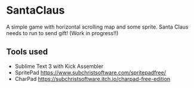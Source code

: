 # SantaClaus
A simple game with horizontal scrolling map and some sprite. Santa Claus needs to run to send gift! (Work in progress!!)

## Tools used
* Sublime Text 3 with Kick Assembler
* SpritePad https://www.subchristsoftware.com/spritepadfree/
* CharPad https://subchristsoftware.itch.io/charpad-free-edition

